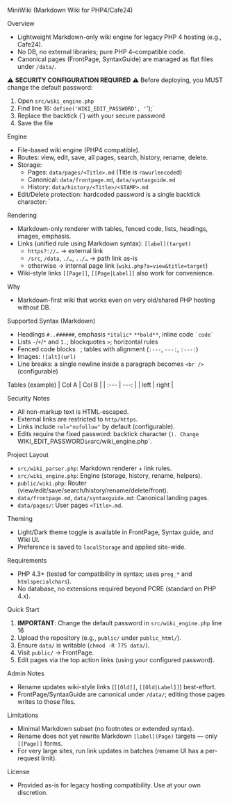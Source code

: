MiniWiki (Markdown Wiki for PHP4/Cafe24)

Overview
- Lightweight Markdown-only wiki engine for legacy PHP 4 hosting (e.g., Cafe24).
- No DB, no external libraries; pure PHP 4–compatible code.
- Canonical pages (FrontPage, SyntaxGuide) are managed as flat files under `/data/`.

⚠️ **SECURITY CONFIGURATION REQUIRED** ⚠️
Before deploying, you MUST change the default password:
1. Open `src/wiki_engine.php`
2. Find line 16: `define('WIKI_EDIT_PASSWORD', '`');`
3. Replace the backtick (`) with your secure password
4. Save the file

Engine
- File-based wiki engine (PHP4 compatible).
- Routes: view, edit, save, all pages, search, history, rename, delete.
- Storage:
  - Pages: `data/pages/<Title>.md` (Title is `rawurlencode`d)
  - Canonical: `data/frontpage.md`, `data/syntaxguide.md`
  - History: `data/history/<Title>/<STAMP>.md`
- Edit/Delete protection: hardcoded password is a single backtick character: `

Rendering
- Markdown-only renderer with tables, fenced code, lists, headings, images, emphasis.
- Links (unified rule using Markdown syntax): `[label](target)`
  - `https?://…` → external link
  - `/src`, `/data`, `./…`, `../…` → path link as-is
  - otherwise → internal page link (`wiki.php?a=view&title=target`)
- Wiki-style links `[[Page]]`, `[[Page|Label]]` also work for convenience.

Why
- Markdown-first wiki that works even on very old/shared PHP hosting without DB.

Supported Syntax (Markdown)
- Headings `#..######`, emphasis `*italic*` `**bold**`, inline code `` `code` ``
- Lists `-`/`+`/`*` and `1.`; blockquotes `>`; horizontal rules
- Fenced code blocks ``` ```; tables with alignment (`:---`, `---:`, `:---:`)
- Images: `![alt](url)`
- Line breaks: a single newline inside a paragraph becomes `<br />` (configurable)

Tables (example)
| Col A | Col B |
| :--- | ---: |
| left | right |

Security Notes
- All non-markup text is HTML-escaped.
- External links are restricted to `http/https`.
- Links include `rel="nofollow"` by default (configurable).
- Edits require the fixed password: backtick character (`). Change `WIKI_EDIT_PASSWORD` in `src/wiki_engine.php`.

Project Layout
- `src/wiki_parser.php`: Markdown renderer + link rules.
- `src/wiki_engine.php`: Engine (storage, history, rename, helpers).
- `public/wiki.php`: Router (view/edit/save/search/history/rename/delete/front).
- `data/frontpage.md`, `data/syntaxguide.md`: Canonical landing pages.
- `data/pages/`: User pages `<Title>.md`.

Theming
- Light/Dark theme toggle is available in FrontPage, Syntax guide, and Wiki UI.
- Preference is saved to `localStorage` and applied site-wide.

Requirements
- PHP 4.3+ (tested for compatibility in syntax; uses `preg_*` and `htmlspecialchars`).
- No database, no extensions required beyond PCRE (standard on PHP 4.x).

Quick Start
1. **IMPORTANT**: Change the default password in `src/wiki_engine.php` line 16
2. Upload the repository (e.g., `public/` under `public_html/`).
3. Ensure `data/` is writable (`chmod -R 775 data/`).
4. Visit `public/` → FrontPage.
5. Edit pages via the top action links (using your configured password).

Admin Notes
- Rename updates wiki-style links (`[[Old]]`, `[[Old|Label]]`) best-effort.
- FrontPage/SyntaxGuide are canonical under `/data/`; editing those pages writes to those files.

Limitations
- Minimal Markdown subset (no footnotes or extended syntax).
- Rename does not yet rewrite Markdown `[label](Page)` targets — only `[[Page]]` forms.
- For very large sites, run link updates in batches (rename UI has a per-request limit).


License
- Provided as-is for legacy hosting compatibility. Use at your own discretion.

